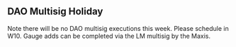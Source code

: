 ## DAO Multisig Holiday

Note there will be no DAO multisig executions this week.  Please schedule in W10.  Gauge adds can be completed via the LM multisig by the Maxis. 
